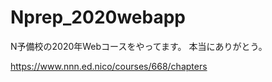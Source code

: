 # Nprep_2020webapp

N予備校の2020年Webコースをやってます。
本当にありがとう。

https://www.nnn.ed.nico/courses/668/chapters

